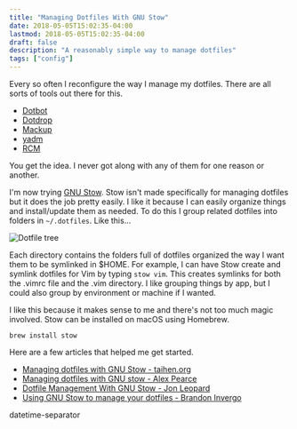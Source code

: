 ```yaml
---
title: "Managing Dotfiles With GNU Stow"
date: 2018-05-05T15:02:35-04:00
lastmod: 2018-05-05T15:02:35-04:00
draft: false
description: "A reasonably simple way to manage dotfiles"
tags: ["config"]
---
```



Every so often I reconfigure the way I manage my dotfiles. There are all sorts of tools out there for this.

- [Dotbot](https://github.com/anishathalye/dotbot)
- [Dotdrop](https://github.com/deadc0de6/dotdrop)
- [Mackup](https://github.com/lra/mackup)
- [yadm](https://github.com/TheLocehiliosan/yadm)
- [RCM](https://github.com/thoughtbot/rcm)

You get the idea. I never got along with any of them for one reason or another.

I'm now trying [GNU Stow](https://www.gnu.org/software/stow/manual/stow.html). Stow isn't made specifically for managing dotfiles but it does the job pretty easily. I like it because I can easily organize things and install/update them as needed. To do this I group related dotfiles into folders in `~/.dotfiles`. Like this...

<img src="/img/2018/2018-05-05_dotfile-tree.png" alt="Dotfile tree"/>

Each directory contains the folders full of dotfiles organized the way I want them to be symlinked in $HOME. For example, I can have Stow create and symlink dotfiles for Vim by typing `stow vim`. This creates symlinks for both the .vimrc file and the .vim directory. I like grouping things by app, but I could also group by environment or machine if I wanted.

I like this because it makes sense to me and there's not too much magic involved. Stow can be installed on macOS using Homebrew.

`brew install stow`

Here are a few articles that helped me get started.

- [Managing dotfiles with GNU Stow - taihen.org](https://taihen.org/managing-dotfiles-with-gnu-stow/)
- [Managing dotfiles with GNU stow - Alex Pearce](https://alexpearce.me/2016/02/managing-dotfiles-with-stow/)
- [Dotfile Management With GNU Stow - Jon Leopard](https://www.jonleopard.com/dotfile-management-with-gnu-stow/)
- [Using GNU Stow to manage your dotfiles - Brandon Invergo](http://brandon.invergo.net/news/2012-05-26-using-gnu-stow-to-manage-your-dotfiles.html)

datetime-separator
